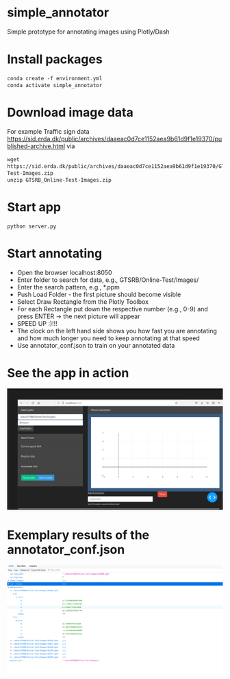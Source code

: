 # simple_annotator
Simple prototype for annotating images using Plotly/Dash

# Install packages
```
conda create -f environment.yml
conda activate simple_annotator
```

# Download image data

For example Traffic sign data https://sid.erda.dk/public/archives/daaeac0d7ce1152aea9b61d9f1e19370/published-archive.html via

```
wget https://sid.erda.dk/public/archives/daaeac0d7ce1152aea9b61d9f1e19370/GTSRB_Online-Test-Images.zip
unzip GTSRB_Online-Test-Images.zip
```

# Start app

```
python server.py
```

# Start annotating

* Open the browser localhost:8050
* Enter folder to search for data,  e.g., GTSRB/Online-Test/Images/
* Enter the search pattern, e.g., *.ppm
* Push Load Folder - the first picture should become visible
* Select Draw Rectangle from the Plotly Toolbox
* For each Rectangle put down the respective number (e.g., 0-9) and press ENTER -> the next picture will appear
* SPEED UP :)!!!
* The clock on the left hand side shows you how fast you are annotating and how much longer you need to keep annotating at that speed
* Use annotator_conf.json to train on your annotated data

# See the app in action

![Alt Text](manual.gif)

# Exemplary results of the annotator_conf.json

![Alt Text](result_annotation.png)
